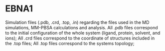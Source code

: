 # EBNA1
Simulation files (.pdb, .crd, .top, .in) regarding the files used in the MD simulations, MM-PBSA calculations and analysis.
All .pdb files correspond to the initial configuration of the whole system (ligand, protein, solvent, and ions);
All .crd files correspond to the coordinate of structures included in the .top files;
All .top files correspond to the systems topology;
